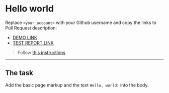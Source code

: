 # Hello world
Replace `<your_account>` with your Github username and copy the links to Pull Request description:
- [DEMO LINK](https://valdesin.github.io/layout_hello-world/)
- [TEST REPORT LINK](https://valdesin.github.io/layout_hello-world/report/html_report/)

> Follow [this instructions](https://mate-academy.github.io/layout_task-guideline/#how-to-solve-the-layout-tasks-on-github)
___

## The task 
Add the basic page markup and the text `Hello, world!` into the body.
